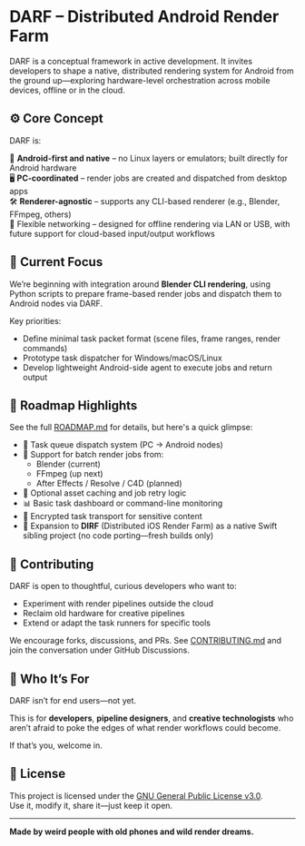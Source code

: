 # DARF – Distributed Android Render Farm

DARF is a conceptual framework in active development. It invites developers to shape a native, distributed rendering system for Android from the ground up—exploring hardware-level orchestration across mobile devices, offline or in the cloud.


## ⚙️ Core Concept  
DARF is:

📱 **Android-first and native** – no Linux layers or emulators; built directly for Android hardware  
🖥️ **PC-coordinated** – render jobs are created and dispatched from desktop apps  
🛠️ **Renderer-agnostic** – supports any CLI-based renderer (e.g., Blender, FFmpeg, others)  
🔌 Flexible networking – designed for offline rendering via LAN or USB, with future support for cloud-based input/output workflows


## 🚧 Current Focus

We’re beginning with integration around **Blender CLI rendering**, using Python scripts to prepare frame-based render jobs and dispatch them to Android nodes via DARF.

Key priorities:

- Define minimal task packet format (scene files, frame ranges, render commands)
- Prototype task dispatcher for Windows/macOS/Linux
- Develop lightweight Android-side agent to execute jobs and return output

## 🔭 Roadmap Highlights

See the full [ROADMAP.md](./ROADMAP.md) for details, but here's a quick glimpse:

- 👷 Task queue dispatch system (PC → Android nodes)
- 🔄 Support for batch render jobs from:
  - Blender (current)
  - FFmpeg (up next)
  - After Effects / Resolve / C4D (planned)
- 💾 Optional asset caching and job retry logic
- 📊 Basic task dashboard or command-line monitoring
- 🔐 Encrypted task transport for sensitive content
- 📱 Expansion to **DIRF** (Distributed iOS Render Farm) as a native Swift sibling project (no code porting—fresh builds only)

## 🤝 Contributing

DARF is open to thoughtful, curious developers who want to:

- Experiment with render pipelines outside the cloud
- Reclaim old hardware for creative pipelines
- Extend or adapt the task runners for specific tools

We encourage forks, discussions, and PRs. See [CONTRIBUTING.md](./verified-scenes/CONTRIBUTING.md) and join the conversation under GitHub Discussions.

## 🧪 Who It’s For

DARF isn’t for end users—not yet.

This is for **developers**, **pipeline designers**, and **creative technologists** who aren’t afraid to poke the edges of what render workflows could become.

If that’s you, welcome in.

## 📜 License

This project is licensed under the [GNU General Public License v3.0](./LICENSE).  
Use it, modify it, share it—just keep it open.

---

**Made by weird people with old phones and wild render dreams.**
